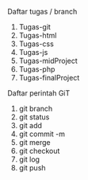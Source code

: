 Daftar tugas / branch
1. Tugas-git
2. Tugas-html
3. Tugas-css
4. Tugas-js
5. Tugas-midProject
6. Tugas-php
7. Tugas-finalProject

Daftar perintah GiT
1. git branch
2. git status
3. git add
4. git commit -m
5. git merge
6. git checkout
7. git log
8. git push